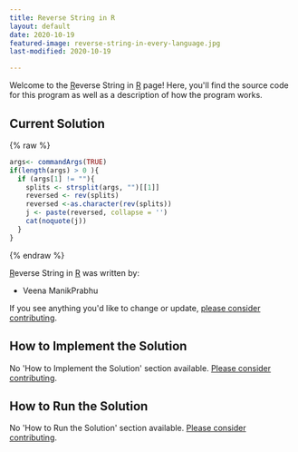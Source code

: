 ```yaml
---
title: Reverse String in R
layout: default
date: 2020-10-19
featured-image: reverse-string-in-every-language.jpg
last-modified: 2020-10-19

---
```


Welcome to the [R](https://rzuckerm.github.io/sample-programs-website-copy/languages/r)everse String in [R](https://rzuckerm.github.io/sample-programs-website-copy/languages/r) page! Here, you'll find the source code for this program as well as a description of how the program works.

## Current Solution

{% raw %}

```r
args<- commandArgs(TRUE)
if(length(args) > 0 ){
  if (args[1] != ""){
    splits <- strsplit(args, "")[[1]]
    reversed <- rev(splits)
    reversed <-as.character(rev(splits))
    j <- paste(reversed, collapse = '')
    cat(noquote(j))
  }
}
```

{% endraw %}

[R](https://rzuckerm.github.io/sample-programs-website-copy/languages/r)everse String in [R](https://rzuckerm.github.io/sample-programs-website-copy/languages/r) was written by:

- Veena ManikPrabhu

If you see anything you'd like to change or update, [please consider contributing](https://github.com/TheRenegadeCoder/sample-programs).

## How to Implement the Solution

No 'How to Implement the Solution' section available. [Please consider contributing](https://github.com/TheRenegadeCoder/sample-programs-website).

## How to Run the Solution

No 'How to Run the Solution' section available. [Please consider contributing](https://github.com/TheRenegadeCoder/sample-programs-website).